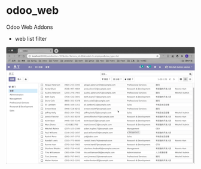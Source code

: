 # odoo_web
Odoo Web Addons

* web list filter

![alt web list filter](./web_list_filter/preview.gif)
